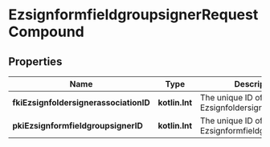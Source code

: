 
# EzsignformfieldgroupsignerRequestCompound

## Properties
Name | Type | Description | Notes
------------ | ------------- | ------------- | -------------
**fkiEzsignfoldersignerassociationID** | **kotlin.Int** | The unique ID of the Ezsignfoldersignerassociation | 
**pkiEzsignformfieldgroupsignerID** | **kotlin.Int** | The unique ID of the Ezsignformfieldgroupsigner |  [optional]



